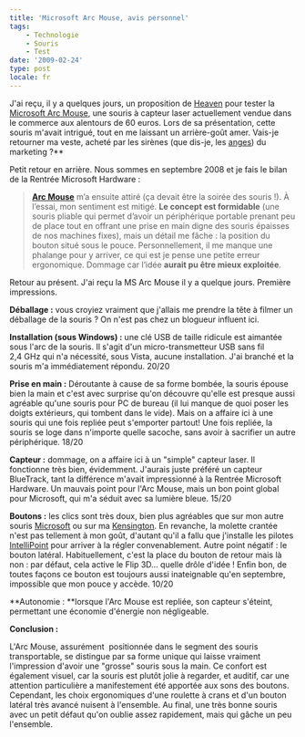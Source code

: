 ```yaml
---
title: 'Microsoft Arc Mouse, avis personnel'
tags:
    - Technologie
    - Souris
    - Test
date: '2009-02-24'
type: post
locale: fr
---
```


J'ai reçu, il y a quelques jours, un proposition de [Heaven](http://heaven.fr/) pour tester la [Microsoft Arc Mouse](http://www.microsoft.com/hardware/fr-fr), une souris à capteur laser actuellement vendue dans le commerce aux alentours de 60 euros. Lors de sa présentation, cette souris m'avait intrigué, tout en me laissant un arrière-goût amer. Vais-je retourner ma veste, acheté par les sirènes (que dis-je, les [anges](http://heaven.fr/expertises/)) du marketing&nbsp;?\*\*

Petit retour en arrière. Nous sommes en septembre 2008 et je fais le bilan de la Rentrée Microsoft Hardware&nbsp;:

> **[Arc Mouse](http://www.microsoft.com/hardware/fr-fr)** m’a ensuite attiré (ça devait être la soirée des souris&nbsp;!). À l’essai, mon sentiment est mitigé. **Le concept est formidable** (une souris pliable qui permet d’avoir un périphérique portable prenant peu de place tout en offrant une prise en main digne des souris épaisses de nos machines fixes), mais un détail me fâche&nbsp;: la position du bouton situé sous le pouce. Personnellement, il me manque une phalange pour y arriver, ce qui est je pense une petite erreur ergonomique. Dommage car l’idée **aurait pu être mieux exploitée**.

Retour au présent. J'ai reçu la MS Arc Mouse il y a quelque jours. Première impressions.

**Déballage&nbsp;:** vous croyiez vraiment que j'allais me prendre la tête à filmer un déballage de la souris&nbsp;? On n'est pas chez un blogueur influent ici.

**Installation (sous Windows)&nbsp;:** une clé USB de taille ridicule est aimantée sous l'arc de la souris. Il s'agit d'un micro-transmetteur USB sans fil 2,4 GHz qui n'a nécessité, sous Vista, aucune installation. J'ai branché et la souris m'a immédiatement répondu. 20/20

**Prise en main&nbsp;:** Déroutante à cause de sa forme bombée, la souris épouse bien la main et c'est avec surprise qu'on découvre qu'elle est presque aussi agréable qu'une souris pour PC de bureau (il lui manque de quoi poser les doigts extérieurs, qui tombent dans le vide). Mais on a affaire ici à une souris qui une fois repliée peut s'emporter partout! Une fois repliée, la souris se loge dans n'importe quelle sacoche, sans avoir à sacrifier un autre périphérique. 18/20

**Capteur&nbsp;:** dommage, on a affaire ici à un "simple" capteur laser. Il fonctionne très bien, évidemment. J'aurais juste préféré un capteur BlueTrack, tant la différence m'avait impressionné à la Rentrée Microsoft Hardware. Un mauvais point pour l'Arc Mouse, mais un bon point global pour Microsoft, qui m'a séduit avec sa lumière bleue. 15/20

**Boutons&nbsp;:** les clics sont très doux, bien plus agréables que sur mon autre souris [Microsoft](http://www.microsoftstore.com/store/msfr/fr_FR/home) ou sur ma [Kensington](http://www.kensington.com/es/es/home). En revanche, la molette crantée n'est pas tellement à mon goût, d'autant qu'il a fallu que j'installe les pilotes [IntelliPoint](http://www.microsoft.com/hardware/en-us/downloads) pour arriver à la régler convenablement. Autre point négatif&nbsp;: le bouton latéral. Habituellement, c'est la place du bouton de retour mais là non&nbsp;: par défaut, cela active le Flip 3D… quelle drôle d'idée&nbsp;! Enfin bon, de toutes façons ce bouton est toujours aussi inateignable qu'en septembre, impossible que mon pouce y accède. 10/20

**Autonomie&nbsp;: **lorsque l'Arc Mouse est repliée, son capteur s'éteint, permettant une économie d'énergie non négligeable.

**Conclusion&nbsp;:**

L'Arc Mouse, assurément  positionnée dans le segment des souris transportable, se distingue par sa forme unique qui laisse vraiment l'impression d'avoir une "grosse" souris sous la main. Ce confort est également visuel, car la souris est plutôt jolie à regarder, et auditif, car une attention particulière a manifestement été apportée aux sons des boutons. Cependant, les choix ergonomiques d'une roulette à crans et d'un bouton latéral très avancé nuisent à l'ensemble. Au final, une très bonne souris avec un petit défaut qu'on oublie assez rapidement, mais qui gâche un peu l'ensemble.
